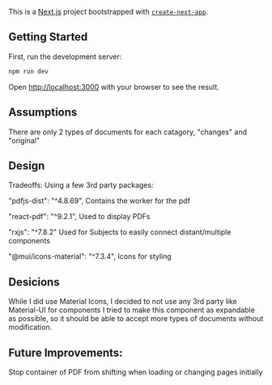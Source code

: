 This is a [Next.js](https://nextjs.org) project bootstrapped with [`create-next-app`](https://nextjs.org/docs/app/api-reference/cli/create-next-app).

## Getting Started

First, run the development server:

```bash
npm run dev
```

Open [http://localhost:3000](http://localhost:3000) with your browser to see the result.

## Assumptions

There are only 2 types of documents for each catagory, "changes" and "original"

## Design

Tradeoffs: Using a few 3rd party packages: 

"pdfjs-dist": "^4.8.69",
  Contains the worker for the pdf

"react-pdf": "^9.2.1",
  Used to display PDFs

"rxjs": "^7.8.2"
  Used for Subjects to easily connect distant/multiple components
  
"@mui/icons-material": "^7.3.4",
  Icons for styling


## Desicions
While I did use Material Icons, I decided to not use any 3rd party like Material-UI for components
I tried to make this component as expandable as possible, so it should be able to accept more types of documents without modification.

## Future Improvements:
Stop container of PDF from shifting when loading or changing pages initially
